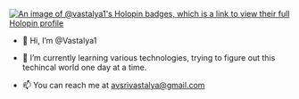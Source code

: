 [![An image of @vastalya1's Holopin badges, which is a link to view their full Holopin profile](https://holopin.me/vastalya1)](https://holopin.io/@vastalya1)



- 👋 Hi, I’m @Vastalya1
  
- 🌱 I’m currently learning various technologies, trying to figure out this techincal world one day at a time.

- 📫 You can reach me at avsrivastalya@gmail.com

<!---
Vastalya1/Vastalya1 is a ✨ special ✨ repository because its `README.md` (this file) appears on your GitHub profile.
You can click the Preview link to take a look at your changes.
--->
